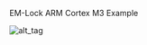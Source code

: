 EM-Lock ARM Cortex M3 Example

![alt_tag](https://github.com/pavelruban-org/em-lock/blob/master/arm-em-lock.png)
